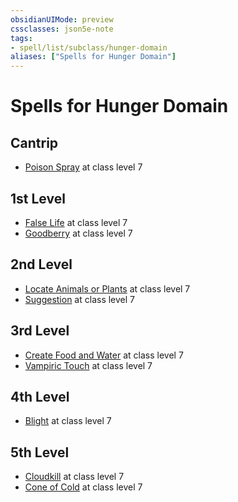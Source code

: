 ```yaml
---
obsidianUIMode: preview
cssclasses: json5e-note
tags:
- spell/list/subclass/hunger-domain
aliases: ["Spells for Hunger Domain"]
---
```

# Spells for Hunger Domain

## Cantrip

- [Poison Spray](poison-spray "PHB") at class level 7

## 1st Level

- [False Life](false-life "PHB") at class level 7
- [Goodberry](goodberry "PHB") at class level 7

## 2nd Level

- [Locate Animals or Plants](locate-animals-or-plants "PHB") at class level 7
- [Suggestion](suggestion "PHB") at class level 7

## 3rd Level

- [Create Food and Water](create-food-and-water "PHB") at class level 7
- [Vampiric Touch](vampiric-touch "PHB") at class level 7

## 4th Level

- [Blight](blight "PHB") at class level 7

## 5th Level

- [Cloudkill](cloudkill "PHB") at class level 7
- [Cone of Cold](cone-of-cold "PHB") at class level 7